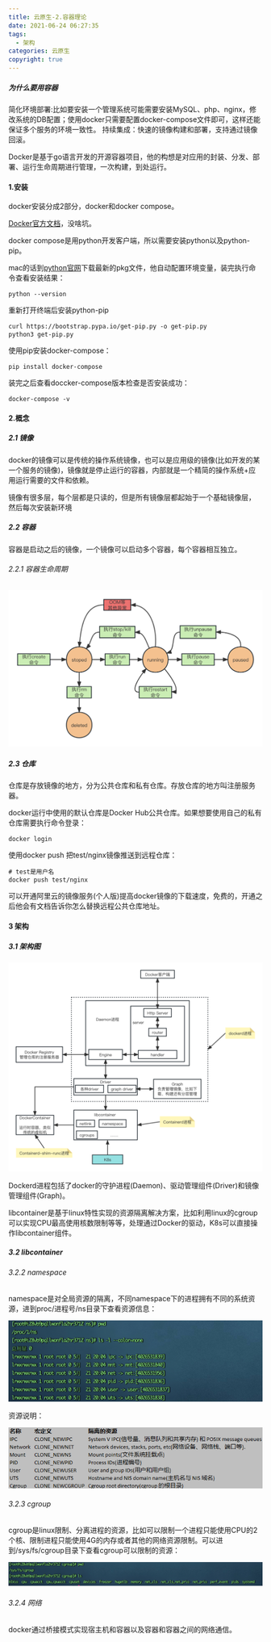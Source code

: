 ```yaml
---
title: 云原生-2.容器理论
date: 2021-06-24 06:27:35
tags:
  - 架构
categories: 云原生
copyright: true
---
```


##### 为什么要用容器

简化环境部署:比如要安装一个管理系统可能需要安装MySQL、php、nginx，修改系统的DB配置；使用docker只需要配置docker-compose文件即可，这样还能保证多个服务的环境一致性。
持续集成：快速的镜像构建和部署，支持通过镜像回滚。

Docker是基于go语言开发的开源容器项目，他的构想是对应用的封装、分发、部署、运行生命周期进行管理，一次构建，到处运行。

#### 1.安装

docker安装分成2部分，docker和docker compose。

[Docker官方文档](https://docs.docker.com/get-docker/)，没啥坑。

docker compose是用python开发客户端，所以需要安装python以及python-pip。

mac的话到[python官网](https://www.python.org/downloads/macos/)下载最新的pkg文件，他自动配置环境变量，装完执行命令查看安装结果：

```shell
python --version
```

重新打开终端后安装python-pip

```shell
curl https://bootstrap.pypa.io/get-pip.py -o get-pip.py
python3 get-pip.py
```

使用pip安装docker-compose：

```shell
pip install docker-compose
```

装完之后查看doccker-compose版本检查是否安装成功：

```shell
docker-compose -v
```

#### 2.概念

##### 2.1 镜像

docker的镜像可以是传统的操作系统镜像，也可以是应用级的镜像(比如开发的某一个服务的镜像)，镜像就是停止运行的容器，内部就是一个精简的操作系统+应用运行需要的文件和依赖。

镜像有很多层，每个层都是只读的，但是所有镜像层都起始于一个基础镜像层， 然后每次安装新环境

##### 2.2 容器

容器是启动之后的镜像，一个镜像可以启动多个容器，每个容器相互独立。

###### 2.2.1 容器生命周期

![容器生命周期](https://raw.githubusercontent.com/wangxiaohong123/p-bed/main/uPic/容器生命周期.png)

##### 2.3 仓库

仓库是存放镜像的地方，分为公共仓库和私有仓库。存放仓库的地方叫注册服务器。

docker运行中使用的默认仓库是Docker Hub公共仓库。如果想要使用自己的私有仓库需要执行命令登录：

```shell
docker login
```

使用docker push 把test/nginx镜像推送到远程仓库：

```shell
# test是用户名
docker push test/nginx
```

可以开通阿里云的镜像服务(个人版)提高docker镜像的下载速度，免费的，开通之后他会有文档告诉你怎么替换远程公共仓库地址。

#### 3 架构

##### 3.1 架构图

![docker架构](https://raw.githubusercontent.com/wangxiaohong123/p-bed/main/uPic/docker架构.png)

Dockerd进程包括了docker的守护进程(Daemon)、驱动管理组件(Driver)和镜像管理组件(Graph)。

libcontainer是基于linux特性实现的资源隔离解决方案，比如利用linux的cgroup可以实现CPU最高使用核数限制等等，处理通过Docker的驱动，K8s可以直接操作libcontainer组件。

##### 3.2 libcontainer

###### 3.2.2 namespace

namespace是对全局资源的隔离，不同namespace下的进程拥有不同的系统资源，进到proc/进程号/ns目录下查看资源信息：

![qnYpjT](https://raw.githubusercontent.com/wangxiaohong123/p-bed/main/uPic/qnYpjT.png)

资源说明：

![linux-namespace资源说明](https://raw.githubusercontent.com/wangxiaohong123/p-bed/main/uPic/linux-namespace资源说明.png)

###### 3.2.3 cgroup

cgroup是linux限制、分离进程的资源，比如可以限制一个进程只能使用CPU的2个核、限制进程只能使用4G的内存或者其他的网络资源限制。可以进到/sys/fs/cgroup目录下查看cgroup可以限制的资源：

![RpDlqi](https://raw.githubusercontent.com/wangxiaohong123/p-bed/main/uPic/RpDlqi.png)

###### 3.2.4 网络

docker通过桥接模式实现宿主机和容器以及容器和容器之间的网络通信。